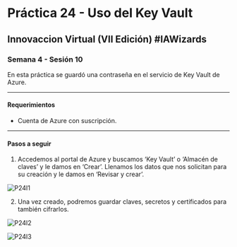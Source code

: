 # Práctica 24 - Uso del Key Vault

## Innovaccion Virtual (VII Edición) #IAWizards

### Semana 4 - Sesión 10

En esta práctica se guardó una contraseña en el servicio de Key Vault de Azure.

---------------------------------------------------

#### Requerimientos
- Cuenta de Azure con suscripción.

---------------------------------------------------

#### Pasos a seguir

1. Accedemos al portal de Azure y buscamos ‘Key Vault’ o ‘Almacén de claves’ y le damos en ‘Crear’. Llenamos los datos que nos solicitan para su creación y le damos en ‘Revisar y crear’.

![P24I1](https://github.com/AlbertoSF99/Practica-24/blob/main/Images/Sesi%C3%B3n%2010%20-%20P24%2001.PNG)

2. Una vez creado, podremos guardar claves, secretos y certificados para también cifrarlos.

![P24I2](https://github.com/AlbertoSF99/Practica-24/blob/main/Images/Sesi%C3%B3n%2010%20-%20P24%2002.PNG)

![P24I3](https://github.com/AlbertoSF99/Practica-24/blob/main/Images/Sesi%C3%B3n%2010%20-%20P24%2003.PNG)
